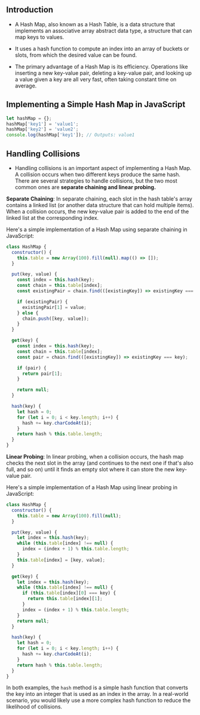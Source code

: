 ## Introduction

- A Hash Map, also known as a Hash Table, is a data structure that implements an associative array abstract data type, a structure that can map keys to values. 
- It uses a hash function to compute an index into an array of buckets or slots, from which the desired value can be found.  

- The primary advantage of a Hash Map is its efficiency. Operations like inserting a new key-value pair, deleting a key-value pair, and looking up a value given a key are all very fast, often taking constant time on average.

## Implementing a Simple Hash Map in JavaScript

```javascript
let hashMap = {};
hashMap['key1'] = 'value1';
hashMap['key2'] = 'value2';
console.log(hashMap['key1']); // Outputs: value1
```

## Handling Collisions

- Handling collisions is an important aspect of implementing a Hash Map. A collision occurs when two different keys produce the same hash. There are several strategies to handle collisions, but the two most common ones are **separate chaining and linear probing.**

**Separate Chaining**: In separate chaining, each slot in the hash table's array contains a linked list (or another data structure that can hold multiple items). When a collision occurs, the new key-value pair is added to the end of the linked list at the corresponding index.

Here's a simple implementation of a Hash Map using separate chaining in JavaScript:

```javascript
class HashMap {
  constructor() {
    this.table = new Array(100).fill(null).map(() => []);
  }

  put(key, value) {
    const index = this.hash(key);
    const chain = this.table[index];
    const existingPair = chain.find(([existingKey]) => existingKey === key);

    if (existingPair) {
      existingPair[1] = value;
    } else {
      chain.push([key, value]);
    }
  }

  get(key) {
    const index = this.hash(key);
    const chain = this.table[index];
    const pair = chain.find(([existingKey]) => existingKey === key);

    if (pair) {
      return pair[1];
    }

    return null;
  }

  hash(key) {
    let hash = 0;
    for (let i = 0; i < key.length; i++) {
      hash += key.charCodeAt(i);
    }
    return hash % this.table.length;
  }
}
```

**Linear Probing**: In linear probing, when a collision occurs, the hash map checks the next slot in the array (and continues to the next one if that's also full, and so on) until it finds an empty slot where it can store the new key-value pair.

Here's a simple implementation of a Hash Map using linear probing in JavaScript:

```javascript
class HashMap {
  constructor() {
    this.table = new Array(100).fill(null);
  }

  put(key, value) {
    let index = this.hash(key);
    while (this.table[index] !== null) {
      index = (index + 1) % this.table.length;
    }
    this.table[index] = [key, value];
  }

  get(key) {
    let index = this.hash(key);
    while (this.table[index] !== null) {
      if (this.table[index][0] === key) {
        return this.table[index][1];
      }
      index = (index + 1) % this.table.length;
    }
    return null;
  }

  hash(key) {
    let hash = 0;
    for (let i = 0; i < key.length; i++) {
      hash += key.charCodeAt(i);
    }
    return hash % this.table.length;
  }
}
```

In both examples, the `hash` method is a simple hash function that converts the key into an integer that is used as an index in the array. In a real-world scenario, you would likely use a more complex hash function to reduce the likelihood of collisions.
